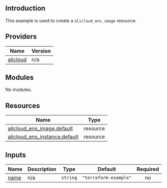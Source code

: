 ## Introduction

This example is used to create a `alicloud_ens_image` resource.

<!-- BEGIN_TF_DOCS -->
## Providers

| Name | Version |
|------|---------|
| <a name="provider_alicloud"></a> [alicloud](#provider\_alicloud) | n/a |

## Modules

No modules.

## Resources

| Name | Type |
|------|------|
| [alicloud_ens_image.default](https://registry.terraform.io/providers/aliyun/alicloud/latest/docs/resources/ens_image) | resource |
| [alicloud_ens_instance.default](https://registry.terraform.io/providers/aliyun/alicloud/latest/docs/resources/ens_instance) | resource |

## Inputs

| Name | Description | Type | Default | Required |
|------|-------------|------|---------|:--------:|
| <a name="input_name"></a> [name](#input\_name) | n/a | `string` | `"terraform-example"` | no |
<!-- END_TF_DOCS -->    